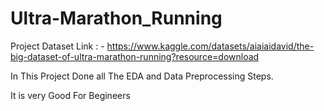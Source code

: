 # Ultra-Marathon_Running

Project Dataset Link : - https://www.kaggle.com/datasets/aiaiaidavid/the-big-dataset-of-ultra-marathon-running?resource=download


In This Project Done all The EDA and Data Preprocessing Steps.

It is very Good For Begineers 
